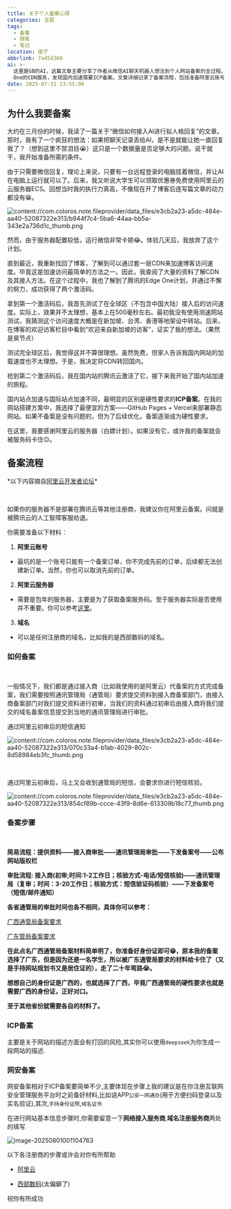```yaml
---
title: 关于个人备案心得
categories: 主题
tags:
  - 备案
  - 随笔
  - 笔记
location: 南宁
abbrlink: 7a45d360
ai: >-
  这里是GB的AI，这篇文章主要分享了作者从微信AI聊天机器人想法到个人网站备案的全过程。最初作者想通过AI模拟微信聊天，但因服务器性能不足放弃。后来为了优化博客访问速度，尝试使用腾讯Edge
  One的CDN服务，发现国内加速需要ICP备案。文章详细记录了备案流程，包括准备阿里云账号、服务器和域名，以及通过接入商初审和通管局复审的步骤。作者特别提到广西通管局备案相对简单，只需身份证即可，而广东要求更严格。最后还简要介绍了网安备案的注意事项，包括准备材料和填写服务商信息等。整个经历展现了个人网站建设过程中备案环节的实际操作和注意事项。
date: 2025-07-31 23:55:00
---
```


## 为什么我要备案

大约在三月份的时候，我读了一篇关于“微信如何接入AI进行拟人格回复”的文章。那时，我有了一个疯狂的想法：如果把聊天记录丢给AI，是不是就能让她一直回复我了？（想到这里不禁泪目😭）这只是一个数据量是否足够大的问题。说干就干，我开始准备所需的条件。﻿



由于只需要微信回复，理论上来说，只要有一台远程登录的电脑挂着微信，并让AI在电脑上运行就可以了。后来，我又听说大学生可以领取优惠券免费使用阿里云的云服务器ECS。回想当时我的执行力真高，不像现在开了博客后连写篇文章的动力都没有😁。﻿



![content://com.coloros.note.fileprovider/data_files/e3cb2a23-a5dc-484e-aa40-52087322e313/b944f7c4-5ba6-44aa-bb5a-343e2a736d1c_thumb.png](./../../../AppData/Local/Temp/msohtmlclip1/01/clip_image002.gif)

然而，由于服务器配置较低，运行微信非常卡顿😂。体验几天后，我放弃了这个计划。﻿



直到最近，我重新找回了博客，了解到可以通过套一层CDN来加速博客访问速度。毕竟这是加速访问最简单的方法之一。因此，我查阅了大量的资料了解CDN及其接入方法。在这个过程中，我也了解到了腾讯的Edge One计划，并通过不懈的努力，成功获得了两个激活码。﻿



拿到第一个激活码后，我首先测试了在全球区（不包含中国大陆）接入后的访问速度。实际上，效果并不太理想，基本上在500毫秒左右。最初我没有使用测速网站测试，我猜测这个访问速度大概是在新加坡、台湾、香港等地架设中转站。后来，在博客的欢迎访客栏目中看到“欢迎来自新加坡的访客”，证实了我的想法。（果然是臭节点）﻿



测试完全球区后，我觉得这并不算很理想。虽然免费，但家人告诉我国内网站的加载速度也不太理想。于是，我决定将CDN转回国内。﻿



抢到第二个激活码后，我在国内站的腾讯云激活了它，接下来我开始了国内站加速的旅程。﻿



国内站点加速与国际站点加速不同，最明显的区别是硬性要求的**ICP备案**。在我的网站搭建方案中，我选择了最便宜的方案——GitHub Pages + Vercel来部署静态网站。如果不备案是没有问题的，但为了后续优化，备案逐渐成为硬性要求。﻿

在这里，我要感谢阿里云的服务器（白嫖计划）。如果没有它，或许我的备案就会被服务码卡住😔。



## 备案流程

*以下内容摘自[阿里云开发者论坛]([https://help.aliyun.com/zh/icp-filing/basic-icp-service/getting-started/quick-start-for-icp-filing-for-personal-websites](https://help.aliyun.com/zh/icp-filing/basic-icp-service/getting-started/quick-start-for-icp-filing-for-personal-websites#https://help.aliyun.com/zh/icp-filing/basic-icp-service/getting-started/quick-start-for-icp-filing-for-personal-websites))*﻿



﻿

如果你的服务器不是部署在腾讯云等其他注册商，我建议你在阿里云备案。问就是被腾讯云的人工智障客服劝退。﻿



你需要准备以下材料：﻿

1. **阿里云账号**

- 最坑的是一个账号只能有一个备案订单，你不完成先前的订单，后续都无法创建新订单。当然，你也可以取消先前的订单。

2. **阿里云服务器**

- 需要是包年的服务器，主要是为了获取备案服务码。至于服务器实际是否使用并不重要。你可以参考[这里](https://help.aliyun.com/zh/icp-filing/basic-icp-service/user-guide/icp-filing-server-access-information-check?spm=a2c4g.11186623.0.0.34723ac1d5HSXj#concept-m5j-vrl-zdb)。

3. **域名**

- 可以是任何注册商的域名，比如我的是西部数码的域名。



### 如何备案

﻿

一般情况下，我们都是通过接入商（比如我使用的是阿里云）代备案的方式完成备案，我们需要按照通讯管理局（通管局）要求提交资料到接入商备案部门，由接入商备案部门对我们提交资料进行初审，当我们的资料通过初审后由接入商将我们提交的域名备案信息提交到当地的通讯管理局进行审批。﻿



通过阿里云初审后的短信通知

![content://com.coloros.note.fileprovider/data_files/e3cb2a23-a5dc-484e-aa40-52087322e313/070c33a4-b1ab-4029-802c-8d58984eb3fc_thumb.png](./../../../AppData/Local/Temp/msohtmlclip1/01/clip_image004.gif)

﻿

通过阿里云初审后，马上又会收到通管局的短信，会要求你进行短信核验。

![content://com.coloros.note.fileprovider/data_files/e3cb2a23-a5dc-484e-aa40-52087322e313/854cf89b-ccce-43f9-8d6e-613309b18c77_thumb.png](./../../../AppData/Local/Temp/msohtmlclip1/01/clip_image006.gif)

### 备案步骤

﻿

**简易流程：提供资料——接入商审批——通讯管理局审批——下发备案号——公布网站版权栏**﻿



**审批流程: 接入商(初审;时间:1-2工作日；核验方式-电话/短信核验)——通讯管理局（复审；时间：3-20工作日；核验方式：短信验证码核验）——下发备案号（短信/邮件通知）**﻿



**各省通管局的审批时间也各不相同，具体你可以参考：**﻿

[广西通管局备案要求](https://cloud.tencent.com/document/product/243/51710)

[广东管局备案要求](https://cloud.tencent.com/document/product/243/51709)



**在此点名广西通管局备案材料简单明了，你准备好身份证即可😁，原本我的备案选择了广东，但是因为还是一名学生，所以被广东通管局要求的材料给卡住了（又是手持网站规划书又是居住证的），走了二十年弯路😭。**﻿



**想想自己的身份证是广西的，也就选择了广西，毕竟广西通管局的硬性要求也就是需要广西的身份证，正好对口。**﻿



**至于其他省份就需要各自的材料了。**﻿



### ICP备案

主要是关于网站的描述方面会有打回的风险,其实你可以使用`deepseek`为你生成一段网站的描述.

### 网安备案

网安备案相对于ICP备案要简单不少,主要体现在步骤上我的建议是在你注册互联网安全管理服务平台时之前备好材料,比如说APP`公安一网通办`(用于方便扫码登录以及实名验证),其次,`手持身份证照`,`域名证书`



在进行网站基本信息步骤时,你需要留意一下**网络接入服务商**,**域名注册服务商**两处的填写

![image-20250801001104763](https://image-head.gbfun.cc///imgimage-20250801001104763.png?blog-image?)

以下各注册商的步骤或许会对你有所帮助

- [阿里云](https://help.aliyun.com/zh/icp-filing/basic-icp-service/the-public-security-network-for-the-record-information-fill-in-the-guide)

- [西部数码](https://www.west.cn/faq/list.asp?Unid=2517)(太偏僻了)



祝你有所成功